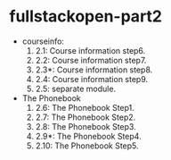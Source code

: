 # fullstackopen-part2

- courseinfo:
  1. 2.1: Course information step6.
  2. 2.2: Course information step7.
  3. 2.3*: Course information step8.
  4. 2.4: Course information step9.
  5. 2.5: separate module.
- The Phonebook
  1. 2.6: The Phonebook Step1.
  2. 2.7: The Phonebook Step2.
  3. 2.8: The Phonebook Step3.
  4. 2.9*: The Phonebook Step4.
  5. 2.10: The Phonebook Step5.